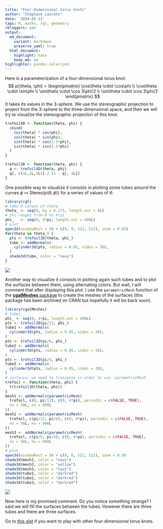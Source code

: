 ```yaml
---
title: "Four-dimensional torus knots"
author: "Stéphane Laurent"
date: '2024-05-13'
tags: R, maths, rgl, geometry
rbloggers: yes
output:
  md_document:
    variant: markdown
    preserve_yaml: true
  html_document:
    highlight: kate
    keep_md: no
highlighter: pandoc-solarized
---
```


Here is a parameterization of a four-dimensional torus knot: $$
p(\theta, \phi) = \begin{pmatrix}
\cos\theta \cdot \cos\phi \\
\cos\theta \cdot \sin\phi \\
\sin\theta \cdot \cos 3\phi/2 \\
\sin\theta \cdot \cos 3\phi/2
\end{pmatrix}
$$ It takes its values in the 3-sphere. We use the stereographic
projection to project from the 3-sphere to the three-dimensional space,
and then we will try to visualize the stereographic projection of this
knot.

``` r
trefoil4D <- function(theta, phi) {
  cbind(
    cos(theta) * cos(phi), 
    cos(theta) * sin(phi), 
    sin(theta) * cos(1.5*phi), 
    sin(theta) * sin(1.5*phi)
  )
}

trefoil3D <- function(theta, phi) {
  q <- trefoil4D(theta, phi)
  q[, c(1L,2L,3L)] / (1 - q[, 4L])
}
```

One possible way to visualize it consists in plotting some tubes around
the curves $\phi \mapsto \textrm{Stereo}\bigl(p(\theta, \phi)\bigr)$ for
a series of values of $\theta$.

``` r
library(rgl)
# take 6 values of theta
theta_ <- seq(0, by = 0.175, length.out = 6L)
# phi ranges from 0 to 4*pi
phi_   <- seq(0, 4*pi, length.out = 400L)
# plot
open3d(windowRect = 50 + c(0, 0, 512, 512), zoom = 0.95)
for(theta in theta_) {
  pts <- trefoil3D(theta, phi_)
  tube <- addNormals(
    cylinder3d(pts, radius = 0.05, sides = 30),
  )
  shade3d(tube, color = "navy")
}
```

![](./figures/TrefoilKnot4D_tubes.gif)

Another way to visualize it consists in plotting again such tubes and to
plot the surfaces between them, using alternating colors. But wait, I
will comment that after displaying this plot. I use the `parametricMesh`
function of the [**cgalMeshes**
package](https://github.com/stla/cgalMeshes) to create the meshes of the
surfaces (this package has been archived on CRAN but hopefully it will
be back soon).

``` r
library(cgalMeshes)
# tubes
phi_ <- seq(0, 4*pi, length.out = 400L)
pts <- trefoil3D(pi/12, phi_)
tube1 <- addNormals(
  cylinder3d(pts, radius = 0.05, sides = 30),
)
pts <- trefoil3D(pi/6, phi_)
tube2 <- addNormals(
  cylinder3d(pts, radius = 0.05, sides = 30),
)
pts <- trefoil3D(pi/4, phi_)
tube3 <- addNormals(
  cylinder3d(pts, radius = 0.05, sides = 30),
)
# surfaces; we need to transpose in order to use `parametricMesh`
trefoil <- function(theta, phi) {
  t(trefoil3D(theta, phi))
}
mesh1 <- addNormals(parametricMesh(
  trefoil, c(0, pi/12), c(0, 4*pi), periodic = c(FALSE, TRUE),
  nu = 50L, nv = 600L
))
mesh2 <- addNormals(parametricMesh(
  trefoil, c(pi/12, pi/6), c(0, 4*pi), periodic = c(FALSE, TRUE),
  nu = 50L, nv = 600L
))
mesh3 <- addNormals(parametricMesh(
  trefoil, c(pi/6, pi/4), c(0, 4*pi), periodic = c(FALSE, TRUE),
  nu = 50L, nv = 600L
))
# plot
open3d(windowRect = 50 + c(0, 0, 512, 512), zoom = 0.9)
shade3d(mesh1, color = "navy")
shade3d(mesh2, color = "yellow")
shade3d(mesh3, color = "navy")
shade3d(tube1, color = "darkred")
shade3d(tube2, color = "darkred")
shade3d(tube3, color = "darkred")
```

![](./figures/TrefoilKnot4D_fillings.gif)

Now here is my promised comment. Do you notice something strange? I said
we will fill the surfaces between the tubes. However there are three
tubes and there are three surfaces.

Go to [this
gist](https://gist.github.com/stla/74e14eeac39d75d1bc1945c7cb1fd54e) if
you want to play with other four-dimensional torus knots.
